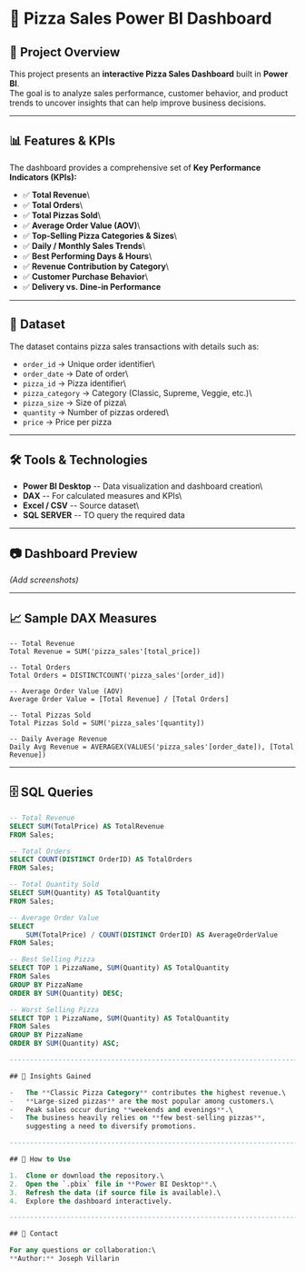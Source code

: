 # 🍕 Pizza Sales Power BI Dashboard

## 📌 Project Overview

This project presents an **interactive Pizza Sales Dashboard** built in
**Power BI**.\
The goal is to analyze sales performance, customer behavior, and product
trends to uncover insights that can help improve business decisions.

------------------------------------------------------------------------

## 📊 Features & KPIs

The dashboard provides a comprehensive set of **Key Performance
Indicators (KPIs):**

-   ✅ **Total Revenue**\
-   ✅ **Total Orders**\
-   ✅ **Total Pizzas Sold**\
-   ✅ **Average Order Value (AOV)**\
-   ✅ **Top-Selling Pizza Categories & Sizes**\
-   ✅ **Daily / Monthly Sales Trends**\
-   ✅ **Best Performing Days & Hours**\
-   ✅ **Revenue Contribution by Category**\
-   ✅ **Customer Purchase Behavior**\
-   ✅ **Delivery vs. Dine-in Performance**

------------------------------------------------------------------------

## 📂 Dataset

The dataset contains pizza sales transactions with details such as:

-   `order_id` → Unique order identifier\
-   `order_date` → Date of order\
-   `pizza_id` → Pizza identifier\
-   `pizza_category` → Category (Classic, Supreme, Veggie, etc.)\
-   `pizza_size` → Size of pizza\
-   `quantity` → Number of pizzas ordered\
-   `price` → Price per pizza

------------------------------------------------------------------------

## 🛠 Tools & Technologies

-   **Power BI Desktop** -- Data visualization and dashboard creation\
-   **DAX** -- For calculated measures and KPIs\
-   **Excel / CSV** -- Source dataset\
-   **SQL SERVER** -- TO query the required data

------------------------------------------------------------------------

## 📷 Dashboard Preview

*(Add screenshots)*

------------------------------------------------------------------------

## 📈 Sample DAX Measures

``` dax
-- Total Revenue
Total Revenue = SUM('pizza_sales'[total_price])

-- Total Orders
Total Orders = DISTINCTCOUNT('pizza_sales'[order_id])

-- Average Order Value (AOV)
Average Order Value = [Total Revenue] / [Total Orders]

-- Total Pizzas Sold
Total Pizzas Sold = SUM('pizza_sales'[quantity])

-- Daily Average Revenue
Daily Avg Revenue = AVERAGEX(VALUES('pizza_sales'[order_date]), [Total Revenue])
```

------------------------------------------------------------------------

## 🗄️ SQL Queries  

```sql
-- Total Revenue
SELECT SUM(TotalPrice) AS TotalRevenue
FROM Sales;

-- Total Orders
SELECT COUNT(DISTINCT OrderID) AS TotalOrders
FROM Sales;

-- Total Quantity Sold
SELECT SUM(Quantity) AS TotalQuantity
FROM Sales;

-- Average Order Value
SELECT 
    SUM(TotalPrice) / COUNT(DISTINCT OrderID) AS AverageOrderValue
FROM Sales;

-- Best Selling Pizza
SELECT TOP 1 PizzaName, SUM(Quantity) AS TotalQuantity
FROM Sales
GROUP BY PizzaName
ORDER BY SUM(Quantity) DESC;

-- Worst Selling Pizza
SELECT TOP 1 PizzaName, SUM(Quantity) AS TotalQuantity
FROM Sales
GROUP BY PizzaName
ORDER BY SUM(Quantity) ASC;

------------------------------------------------------------------------

## 🚀 Insights Gained

-   The **Classic Pizza Category** contributes the highest revenue.\
-   **Large-sized pizzas** are the most popular among customers.\
-   Peak sales occur during **weekends and evenings**.\
-   The business heavily relies on **few best-selling pizzas**,
    suggesting a need to diversify promotions.

------------------------------------------------------------------------

## 📌 How to Use

1.  Clone or download the repository.\
2.  Open the `.pbix` file in **Power BI Desktop**.\
3.  Refresh the data (if source file is available).\
4.  Explore the dashboard interactively.

------------------------------------------------------------------------

## 📧 Contact

For any questions or collaboration:\
**Author:** Joseph Villarin
